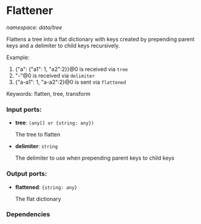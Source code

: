 # Flattener

_namespace: data/tree_

Flattens a tree into a flat dictionary with keys created by prepending parent keys and a delimiter to child keys recursively.

Example:

1. {"a": {"a1": 1, "a2":2}}@0 is received via `tree`
2. "-"@0 is received via `delimiter`
3. {"a-a1": 1, "a-a2":2}@0 is sent via `flattened`

Keywords: flatten, tree, transform

### Input ports:

* __tree__: ` (any[] or {string: any}) `

    The tree to flatten


* __delimiter__: ` string `

    The delimiter to use when prepending parent keys to child keys

### Output ports:

* __flattened__: ` {string: any} `

    The flat dictionary

### Dependencies




